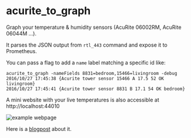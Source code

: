 acurite_to_graph
================

Graph your temperature & humidity sensors (AcuRite 06002RM, AcuRite 06044M ...).

It parses the JSON output from `rtl_443` command and expose it to Prometheus.

You can pass a flag to add a `name` label matching a specific id like:

```
acurite_to_graph -nameFields 8831=bedroom,15466=livingroom -debug
2016/10/27 17:45:38 {Acurite tower sensor 15466 A 17.5 52 OK livingroom}
2016/10/27 17:45:41 {Acurite tower sensor 8831 B 17.1 54 OK bedroom}
```

A mini website with your live temperatures is also accessible at http://localhost:44010 

![example webpage](https://raw.githubusercontent.com/akhenakh/acurite_to_graph/master/web.png)

Here is a [blogpost](http://blog.nobugware.com/post/2017/Hacking_temperature_radio_sensors_and_graphing_with_prometheus/) about it.
